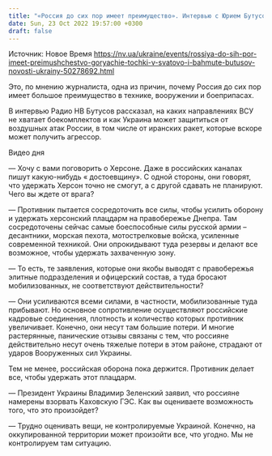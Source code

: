 ```yaml
---
title: "«Россия до сих пор имеет преимущество». Интервью с Юрием Бутусовым о самых горячих точках на 1500 километрах фронта и обороне в воздухе"
date: Sun, 23 Oct 2022 19:57:00 +0300
draft: false
---
```

Источник: Новое Время https://nv.ua/ukraine/events/rossiya-do-sih-por-imeet-preimushchestvo-goryachie-tochki-v-svatovo-i-bahmute-butusov-novosti-ukrainy-50278692.html


Это, по мнению журналиста, одна из причин, почему Россия до сих пор имеет большое преимущество в технике, вооружении и боеприпасах.

В интервью Радио НВ Бутусов рассказал, на каких направлениях ВСУ не хватает боекомплектов и как Украина может защититься от воздушных атак России, в том числе от иранских ракет, которые вскоре может получить агрессор.

 Видео дня   

— Хочу с вами поговорить о Херсоне. Даже в российских каналах пишут какую-нибудь « достоевщину». С одной стороны, они говорят, что удержать Херсон точно не смогут, а с другой сдавать не планируют. Чего вы ждете от врага?

— Противник пытается сосредоточить все силы, чтобы усилить оборону и удержать херсонский плацдарм на правобережье Днепра. Там сосредоточены сейчас самые боеспособные силы русской армии – десантники, морская пехота, мотострелковые войска, усиленные современной техникой. Они опрокидывают туда резервы и делают все возможное, чтобы удержать захваченную зону.

— То есть, те заявления, которые они якобы выводят с правобережья элитные подразделения и офицерский состав, а туда бросают мобилизованных, не соответствуют действительности?

— Они усиливаются всеми силами, в частности, мобилизованные туда прибывают. Но основное сопротивление осуществляют российские кадровые соединения, плотность и количество которых противник увеличивает. Конечно, они несут там большие потери. И многие растерянные, панические отзывы связаны с тем, что россияне действительно несут очень тяжелые потери в этом районе, страдают от ударов Вооруженных сил Украины.

Тем не менее, российская оборона пока держится. Противник делает все, чтобы удержать этот плацдарм.

— Президент Украины Владимир Зеленский заявил, что россияне намерены взорвать Каховскую ГЭС. Как вы оцениваете возможность того, что это произойдет?

— Трудно оценивать вещи, не контролируемые Украиной. Конечно, на оккупированной территории может произойти все, что угодно. Мы не контролируем там ситуацию.
